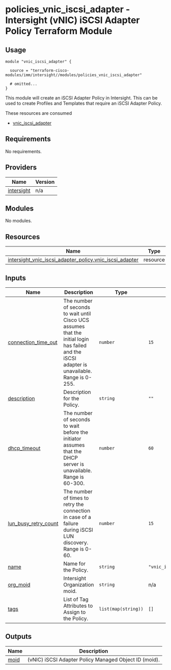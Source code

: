 # policies_vnic_iscsi_adapter - Intersight (vNIC) iSCSI Adapter Policy Terraform Module

## Usage

```hcl
module "vnic_iscsi_adapter" {

  source = "terraform-cisco-modules/imm/intersight//modules/policies_vnic_iscsi_adapter"

  # omitted...
}
```

This module will create an iSCSI Adapter Policy in Intersight.  This can be used to create Profiles and Templates that require an iSCSI Adapter Policy.  

These resources are consumed

* [vnic_iscsi_adapter](https://registry.terraform.io/providers/CiscoDevNet/intersight/latest/docs/resources/vnic_iscsi_adapter_policy)

<!-- BEGINNING OF PRE-COMMIT-TERRAFORM DOCS HOOK -->
## Requirements

No requirements.

## Providers

| Name | Version |
|------|---------|
| <a name="provider_intersight"></a> [intersight](#provider\_intersight) | n/a |

## Modules

No modules.

## Resources

| Name | Type |
|------|------|
| [intersight_vnic_iscsi_adapter_policy.vnic_iscsi_adapter](https://registry.terraform.io/providers/CiscoDevNet/intersight/latest/docs/resources/vnic_iscsi_adapter_policy) | resource |

## Inputs

| Name | Description | Type | Default | Required |
|------|-------------|------|---------|:--------:|
| <a name="input_connection_time_out"></a> [connection\_time\_out](#input\_connection\_time\_out) | The number of seconds to wait until Cisco UCS assumes that the initial login has failed and the iSCSI adapter is unavailable.  Range is 0-255. | `number` | `15` | no |
| <a name="input_description"></a> [description](#input\_description) | Description for the Policy. | `string` | `""` | no |
| <a name="input_dhcp_timeout"></a> [dhcp\_timeout](#input\_dhcp\_timeout) | The number of seconds to wait before the initiator assumes that the DHCP server is unavailable.  Range is 60-300. | `number` | `60` | no |
| <a name="input_lun_busy_retry_count"></a> [lun\_busy\_retry\_count](#input\_lun\_busy\_retry\_count) | The number of times to retry the connection in case of a failure during iSCSI LUN discovery.  Range is 0-60. | `number` | `15` | no |
| <a name="input_name"></a> [name](#input\_name) | Name for the Policy. | `string` | `"vnic_iscsi_adapter"` | no |
| <a name="input_org_moid"></a> [org\_moid](#input\_org\_moid) | Intersight Organization moid. | `string` | n/a | yes |
| <a name="input_tags"></a> [tags](#input\_tags) | List of Tag Attributes to Assign to the Policy. | `list(map(string))` | `[]` | no |

## Outputs

| Name | Description |
|------|-------------|
| <a name="output_moid"></a> [moid](#output\_moid) | (vNIC) iSCSI Adapter Policy Managed Object ID (moid). |
<!-- END OF PRE-COMMIT-TERRAFORM DOCS HOOK -->
